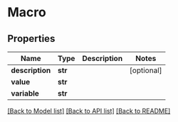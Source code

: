 # Macro

## Properties
Name | Type | Description | Notes
------------ | ------------- | ------------- | -------------
**description** | **str** |  | [optional] 
**value** | **str** |  | 
**variable** | **str** |  | 

[[Back to Model list]](../README.md#documentation-for-models) [[Back to API list]](../README.md#documentation-for-api-endpoints) [[Back to README]](../README.md)


